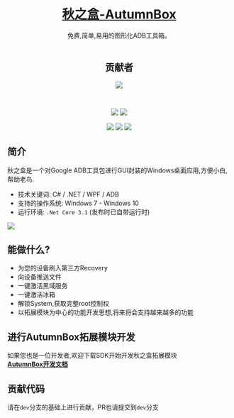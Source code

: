 <div align="center">
<br/><br/><br/>
<!-- <img style="height:60px" src="https://www.atmb.top/favicon.ico"> -->


# [秋之盒-AutumnBox](http://www.atmb.top)
免费,简单,易用的图形化ADB工具箱。   
<br/>

## 贡献者
![](https://opencollective.com/AutumnBox/contributors.svg?button=false)

<br/>



[![](https://github.com/zsh2401/AutumnBox/workflows/Build%20and%20Test/badge.svg)](https://github.com/zsh2401/AutumnBox/actions?query=workflow%3ABuild+and+Test)
[![](https://github.com/zsh2401/AutumnBox/workflows/Canary/badge.svg)](https://github.com/zsh2401/AutumnBox/releases)


![](https://img.shields.io/badge/C%23-8.0-brightgreen.svg)
![](https://img.shields.io/badge/GUI-WPF-blue.svg)
[![](https://img.shields.io/badge/开发者群-153424015-orange.svg)](https://jq.qq.com/?_wv=1027&k=M6X9BBCR)

 </div>

## 简介
秋之盒是一个对Google ADB工具包进行GUI封装的Windows桌面应用,方便小白,帮助老鸟. 
- 技术关键词: C# / .NET / WPF / ADB
- 支持的操作系统: Windows 7 - Windows 10
- 运行环境: `.Net Core 3.1` (发布时已自带运行时)

![](https://s2.ax1x.com/2020/03/03/34mXNt.png)


## 能做什么?
* 为您的设备刷入第三方Recovery
* 向设备推送文件
* 一键激活黑域服务
* 一键激活冰箱
* 解锁System,获取完整root控制权
* 以拓展模块为中心的功能开发思想,将来将会支持越来越多的功能


## 进行AutumnBox拓展模块开发
如果您也是一位开发者,欢迎下载SDK开始开发秋之盒拓展模块    
[**AutumnBox开发文档**](https://atmb.top/dev/docs/)

## 贡献代码
请在`dev`分支的基础上进行贡献，PR也请提交到`dev`分支